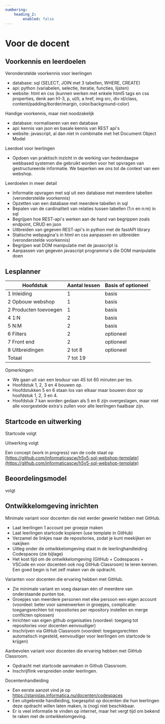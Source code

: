 ```yaml
---
numbering:
    heading_2:
        enabled: false
---
```

# Voor de docent

## Voorkennis en leerdoelen

Veronderstelde voorkennis voor leerlingen
- database: sql (SELECT, JOIN met 3 tabellen, WHERE, CREATE)
- api: python (variabelen, selectie, iteratie, functies, lijsten)
- website: html en css (kunnen werken met enkele html5 tags en css properties, denk aan h1-3, p, ul/li, a href, img src, div id/class, content/padding/border/margin, color/background-color)

Handige voorkennis, maar niet noodzakelijk
- database: normaliseren van een database
- api: kennis van json en basale kennis van REST api's
- website: javascript, al dan niet in combinatie met het Document Object Model

Leerdoel voor leerlingen
- Opdoen van praktisch inzicht in de werking van hedendaagse webbased systemen die gebruikt worden voor het opvragen van gestructureerde informatie. We beperken we ons tot de context van een webshop.

Leerdoelen in meer detail
- Informatie opvragen met sql uit een database met meerdere tabellen (veronderstelde voorkennis)
- Opzetten van een database met meerdere tabellen in sql
- Bepalen van de cardinaliteit van relaties tussen tabellen (1:n en n:m) in sql
- Begrijpen hoe REST-api's werken aan de hand van begrippen zoals endpoint, CRUD en json
- Uitbreiden van gegeven REST-api's in python met de fastAPI library
- Statische webpagina's in html en css aanpassen en uitbreiden (veronderstelde voorkennis)
- Begrijpen wat DOM manipulatie met de javascript is
- Aanpassen van gegeven javascript programma's die DOM manipulatie doen

## Lesplanner

Hoofdstuk|Aantal lessen|Basis of optioneel
--|--|--
1 Inleiding | 1 | basis
2 Opbouw webshop | 1 | basis
2 Producten toevoegen | 1 | basis
4 1:N | 2 | basis
5 N:M | 2 | basis
6 Filters | 2 | optioneel
7 Front end | 2 | optioneel
8 Uitbreidingen | 2 tot 8 | optioneel
Totaal | 7 tot 19 |

Opmerkingen:
- We gaan uit van een lesduur van 45 tot 60 minuten per les.
- Hoofdstuk 1, 2, 3 en 4 bouwen op. 
- Hoofdstukken 5 en 6 staan los van elkaar maar bouwen door op hoofdstuk 1, 2, 3 en 4.
- Hoofdstuk 7 kan worden gedaan als 5 en 6 zijn overgeslagen, maar niet alle voorgestelde extra's zullen voor alle leerlingen haalbaar zijn.

## Startcode en uitwerking

Startcode volgt

Uitwerking volgt

Een concept (work in progress) van de code staat op 
[https://github.com/informaticascw/h5v5-sql-webshop-template](https://github.com/informaticascw/h5v5-sql-webshop-template)

## Beoordelingsmodel

volgt

## Ontwikkelomgeving inrichten

Minimale variant voor docenten die niet eerder gewerkt hebben met GitHub.
- Laat leerlingen 1 account per groepje maken
- Laat leerlingen startcode kopieren (use template in GitHub)
- Verzamel de linkjes naar de repositories, zodat je kunt meekijken en nakijken
- Uitleg onder de ontwikkelomgeving staat in de leerlinghandleiding Codespaces (zie bijlage)
- Het kost tijd om de ontwikkelomgeving (GitHub + Codespaces + VSCode en voor docenten ook nog GitHub Classroom) te leren kennen. Een goed begin is het zelf maken van de opdracht.

Varianten voor docenten die ervaring hebben met GitHub.
- Zie minimale variant en voeg daaraan één of meerdere van onderstaande punten toe.
- Groepjes van meerdere personen met elke persoon een eigen account (voordeel: beter voor samenwerken in groepjes, complicatie: toegangsrechten tot repositories per repository instellen en merge conflicten oplossen)
- Inrichten van eigen github organisaties (voordeel: toegang tot repositories voor docenten eenvoudiger)
- Inschrijven via GitHub Classroom (voordeel: toegangsrechten automatisch ingesteld, eenvoudiger voor leerlingen om startcode te krijgen)

Aanbevolen variant voor docenten die ervaring hebben met GitHub Classroom.
- Opdracht met startcode aanmaken in Github Classroom.
- Inschrijflink verspreiden onder leerlingen.

Docentenhandleiding
- Een eerste aanzet vind je op\
https://stanislas.informatica.nu/docenten/codespaces
- Een uitgebreide handleiding, toegespitst op docenten die hun leerlingen deze opdracht willen laten maken, is (nog) niet beschikbaar. 
- Er is veel informatie te vinden op internet, maar het vergt tijd om bekend te raken met de ontwikkelomgeving.
